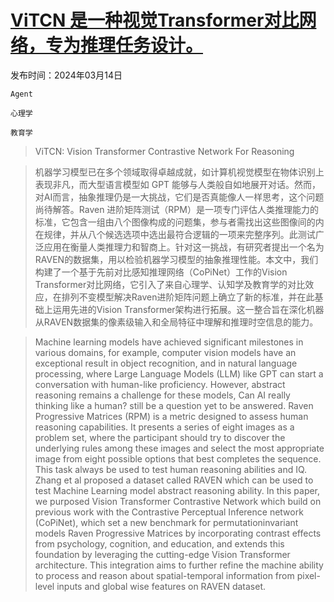 # [ViTCN 是一种视觉Transformer对比网络，专为推理任务设计。](https://arxiv.org/abs/2403.09962)

发布时间：2024年03月14日

`Agent`

`心理学`

`教育学`

> ViTCN: Vision Transformer Contrastive Network For Reasoning

> 机器学习模型已在多个领域取得卓越成就，如计算机视觉模型在物体识别上表现非凡，而大型语言模型如 GPT 能够与人类般自如地展开对话。然而，对AI而言，抽象推理仍是一大挑战，它们是否真能像人一样思考，这个问题尚待解答。Raven 进阶矩阵测试（RPM）是一项专门评估人类推理能力的标准，它包含一组由八个图像构成的问题集，参与者需找出这些图像间的内在规律，并从八个候选选项中选出最符合逻辑的一项来完整序列。此测试广泛应用在衡量人类推理力和智商上。针对这一挑战，有研究者提出一个名为RAVEN的数据集，用以检验机器学习模型的抽象推理性能。本文中，我们构建了一个基于先前对比感知推理网络（CoPiNet）工作的Vision Transformer对比网络，它引入了来自心理学、认知学及教育学的对比效应，在排列不变模型解决Raven进阶矩阵问题上确立了新的标准，并在此基础上运用先进的Vision Transformer架构进行拓展。这一整合旨在深化机器从RAVEN数据集的像素级输入和全局特征中理解和推理时空信息的能力。

> Machine learning models have achieved significant milestones in various domains, for example, computer vision models have an exceptional result in object recognition, and in natural language processing, where Large Language Models (LLM) like GPT can start a conversation with human-like proficiency. However, abstract reasoning remains a challenge for these models, Can AI really thinking like a human? still be a question yet to be answered. Raven Progressive Matrices (RPM) is a metric designed to assess human reasoning capabilities. It presents a series of eight images as a problem set, where the participant should try to discover the underlying rules among these images and select the most appropriate image from eight possible options that best completes the sequence. This task always be used to test human reasoning abilities and IQ. Zhang et al proposed a dataset called RAVEN which can be used to test Machine Learning model abstract reasoning ability. In this paper, we purposed Vision Transformer Contrastive Network which build on previous work with the Contrastive Perceptual Inference network (CoPiNet), which set a new benchmark for permutationinvariant models Raven Progressive Matrices by incorporating contrast effects from psychology, cognition, and education, and extends this foundation by leveraging the cutting-edge Vision Transformer architecture. This integration aims to further refine the machine ability to process and reason about spatial-temporal information from pixel-level inputs and global wise features on RAVEN dataset.
